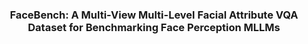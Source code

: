<div align="center">
<!-- <br> -->
<h3>FaceBench: A Multi-View Multi-Level Facial Attribute VQA Dataset for Benchmarking Face Perception MLLMs</h3>
</div>
